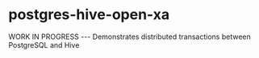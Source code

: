 # postgres-hive-open-xa
WORK IN PROGRESS --- Demonstrates distributed transactions between PostgreSQL and Hive
